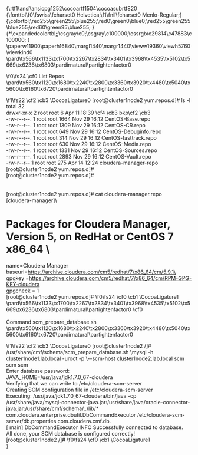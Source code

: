 {\rtf1\ansi\ansicpg1252\cocoartf1504\cocoasubrtf820
{\fonttbl\f0\fswiss\fcharset0 Helvetica;\f1\fnil\fcharset0 Menlo-Regular;}
{\colortbl;\red255\green255\blue255;\red0\green0\blue0;\red255\green255\blue255;\red60\green95\blue255;
}
{\*\expandedcolortbl;;\csgray\c0;\csgray\c100000;\cssrgb\c29814\c47883\c100000;
}
\paperw11900\paperh16840\margl1440\margr1440\vieww19360\viewh5760\viewkind0
\pard\tx566\tx1133\tx1700\tx2267\tx2834\tx3401\tx3968\tx4535\tx5102\tx5669\tx6236\tx6803\pardirnatural\partightenfactor0

\f0\fs24 \cf0 List Repos\
\pard\tx560\tx1120\tx1680\tx2240\tx2800\tx3360\tx3920\tx4480\tx5040\tx5600\tx6160\tx6720\pardirnatural\partightenfactor0

\f1\fs22 \cf2 \cb3 \CocoaLigature0 [root@cluster1node2 yum.repos.d]# ls -l\
total 32\
drwxr-xr-x  2 root root    6 Apr 11 18:39 \cf4 \cb3 bkp\cf2 \cb3 \
-rw-r--r--. 1 root root 1664 Nov 29 16:12 CentOS-Base.repo\
-rw-r--r--. 1 root root 1309 Nov 29 16:12 CentOS-CR.repo\
-rw-r--r--. 1 root root  649 Nov 29 16:12 CentOS-Debuginfo.repo\
-rw-r--r--. 1 root root  314 Nov 29 16:12 CentOS-fasttrack.repo\
-rw-r--r--. 1 root root  630 Nov 29 16:12 CentOS-Media.repo\
-rw-r--r--. 1 root root 1331 Nov 29 16:12 CentOS-Sources.repo\
-rw-r--r--. 1 root root 2893 Nov 29 16:12 CentOS-Vault.repo\
-rw-r--r--  1 root root  275 Apr 14 12:24 cloudera-manager-repo\
[root@cluster1node2 yum.repos.d]# \
[root@cluster1node2 yum.repos.d]# \
\
\
[root@cluster1node2 yum.repos.d]# cat cloudera-manager.repo \
[cloudera-manager]\
# Packages for Cloudera Manager, Version 5, on RedHat or CentOS 7 x86_64           	  \
name=Cloudera Manager\
baseurl=https://archive.cloudera.com/cm5/redhat/7/x86_64/cm/5.9.1\
gpgkey =https://archive.cloudera.com/cm5/redhat/7/x86_64/cm/RPM-GPG-KEY-cloudera    \
gpgcheck = 1\
[root@cluster1node2 yum.repos.d]# 
\f0\fs24 \cf0 \cb1 \CocoaLigature1 \
\pard\tx566\tx1133\tx1700\tx2267\tx2834\tx3401\tx3968\tx4535\tx5102\tx5669\tx6236\tx6803\pardirnatural\partightenfactor0
\cf0 \
\
Command scm_prepare_database.sh\
\pard\tx560\tx1120\tx1680\tx2240\tx2800\tx3360\tx3920\tx4480\tx5040\tx5600\tx6160\tx6720\pardirnatural\partightenfactor0

\f1\fs22 \cf2 \cb3 \CocoaLigature0 [root@cluster1node2 /]# /usr/share/cmf/schema/scm_prepare_database.sh \\mysql -h cluster1node1.lab.local -uroot -p \\--scm-host cluster1node2.lab.local scm scm scm\
Enter database password: \
JAVA_HOME=/usr/java/jdk1.7.0_67-cloudera\
Verifying that we can write to /etc/cloudera-scm-server\
Creating SCM configuration file in /etc/cloudera-scm-server\
Executing:  /usr/java/jdk1.7.0_67-cloudera/bin/java -cp /usr/share/java/mysql-connector-java.jar:/usr/share/java/oracle-connector-java.jar:/usr/share/cmf/schema/../lib/* com.cloudera.enterprise.dbutil.DbCommandExecutor /etc/cloudera-scm-server/db.properties com.cloudera.cmf.db.\
[                          main] DbCommandExecutor              INFO  Successfully connected to database.\
All done, your SCM database is configured correctly!\
[root@cluster1node2 /]# 
\f0\fs24 \cf0 \cb1 \CocoaLigature1 \
}